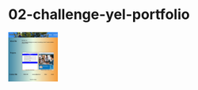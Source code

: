 # 02-challenge-yel-portfolio




<img src="/assets/images/screenshot-of-portfolio.png" width="100" height="100" alt="Screenshot of webpage">